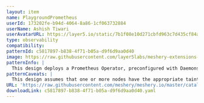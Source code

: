 ```yaml
---
layout: item
name: PlaygroundPrometheus
userId: 173202fe-b94d-4064-8a86-1cf063732884
userName: Ashish Tiwari
userAvatarURL: https://layer5.io/static/7b1f08e10d271cbfd963c7d435cf84ac/416c3/ashish-tiwari.webp
type: observability
compatibility: 
patternId: c5817897-b838-4f71-b05a-d9f6d9aa0d40
image: https://raw.githubusercontent.com/layer5labs/meshery-extensions-packages/master/action-assets/design-assets/c5817897-b838-4f71-b05a-d9f6d9aa0d40.png
patternInfo: |
  This design deploys a Prometheus Operator, preconfigured with Daemonset for every node tainted with node:monitor.
patternCaveats: |
  This design assumes that one or more nodes have the appropriate taint.
URL: 'https://raw.githubusercontent.com/meshery/meshery.io/master/catalog/c5817897-b838-4f71-b05a-d9f6d9aa0d40.yaml'
downloadLink: c5817897-b838-4f71-b05a-d9f6d9aa0d40.yaml
---
```

